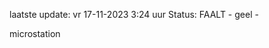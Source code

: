 laatste update: 
vr 17-11-2023  3:24   uur 
Status: FAALT - geel - 
<div class="service Y">microstation</div>